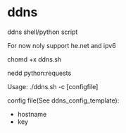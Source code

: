 # ddns
ddns shell/python script 

For now noly support he.net and ipv6

chomd +x ddns.sh

nedd python:requests

Usage: ./ddns.sh -c [configfile]

config file(See ddns_config_template):
* hostname
* key